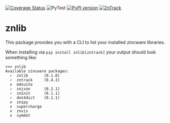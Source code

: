 [![Coverage Status](https://coveralls.io/repos/github/zincware/znlib/badge.svg?branch=main)](https://coveralls.io/github/zincware/znlib?branch=main)
![PyTest](https://github.com/zincware/znlib/actions/workflows/pytest.yaml/badge.svg)
[![PyPI version](https://badge.fury.io/py/znlib.svg)](https://badge.fury.io/py/znlib)
[![ZnTrack](https://img.shields.io/badge/Powered%20by-ZnTrack-%23007CB0)](https://zntrack.readthedocs.io/en/latest/)

# znlib
This package provides you with a CLI to list your installed zincware libraries.

When installing via `pip install znlib[zntrack]` your output should look something like:

```
>>> znlib
Available zincware packages:
  ✓  znlib       (0.1.0)
  ✓  zntrack     (0.4.3)
  ✗  mdsuite 
  ✓  znjson      (0.2.1)
  ✓  zninit      (0.1.1)
  ✓  dot4dict    (0.1.1)
  ✗  znipy 
  ✗  supercharge 
  ✗  znvis 
  ✗  symdet 
```

